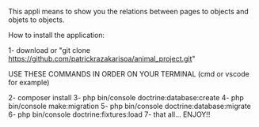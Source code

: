 This appli means to show you the relations between pages to objects and objets to objects.

How to install the application:

1- download or "git clone https://github.com/patrickrazakarisoa/animal_project.git"

  USE THESE COMMANDS IN ORDER ON YOUR TERMINAL (cmd or vscode for example)
  
2- composer install
3- php bin/console doctrine:database:create
4- php bin/console make:migration 
5- php bin/console doctrine:database:migrate
6- php bin/console doctrine:fixtures:load
7- that all... ENJOY!! 
